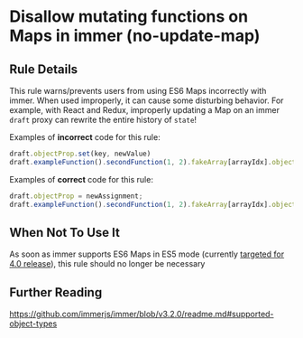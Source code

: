 # Disallow mutating functions on Maps in immer (no-update-map)

## Rule Details

This rule warns/prevents users from using ES6 Maps incorrectly with immer. When used improperly, it can cause some disturbing behavior. For example, with React and Redux, improperly updating a Map on an immer `draft` proxy can rewrite the entire history of `state`!

Examples of **incorrect** code for this rule:

```js
draft.objectProp.set(key, newValue)
draft.exampleFunction().secondFunction(1, 2).fakeArray[arrayIdx].objectProp.set(key, newValue);
```

Examples of **correct** code for this rule:

```js
draft.objectProp = newAssignment;
draft.exampleFunction().secondFunction(1, 2).fakeArray[arrayIdx].objectProp = newAssignment;
```

## When Not To Use It

As soon as immer supports ES6 Maps in ES5 mode (currently [targeted for 4.0 release](https://github.com/immerjs/immer/pull/354)), this rule should no longer be necessary

## Further Reading

https://github.com/immerjs/immer/blob/v3.2.0/readme.md#supported-object-types
